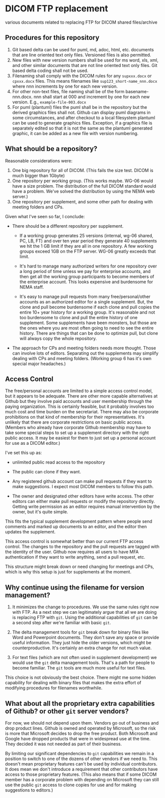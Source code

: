 # DICOM FTP replacement
 various documents related to replacing FTP for DICOM shared files/archive

## Procedures for this repository

1. Git based delta can be used for puml, md, adoc, html, etc. documents that are line oriented text only files.  Versioned files is also permitted.
2. New files with new version numbers shall be used for ms word, xls, xml, and other similar documents that are not line oriented text only files.  Git based delta coding shall not be used.
3. Filenaming shall comply with the DICOM rules for any `supxxx.docx` or `cpxxx.docx` files.  This means filenames like `sup123_short-name_nnn.docx` where nnn increments by one for each new version.
4. For other non-text files, file naming shall be of the form basename-nnn.docx.  nnn shall start at 000 and increment by one for each new version.  E.g., `example-file-003.docx`
5. For puml (plantuml) files the puml shall be in the repository but the derived graphics files shall not.  Github can display puml diagrams in some circumstances, and after checkout to a local filesystem plantuml can be used to generate graphics files.  Exception, if a graphics file is separately edited so that it is not the same as the plantuml generated graphic, it can be added as a new file with version numbering.

## What should be a repository?

Reasonable considerations were:
1.  One big repository for all of DICOM.  (This fails the size test.  DICOM is much bigger than 1Gbyte)
2.  One repository per working group.  (This works maybe.  WG-06 would have a size problem.  The distribution of the full DICOM standard would have a problem.  We've solved the distribution by using the NEMA web server.)
3.  One repository per supplement, and some other path for dealing with meeting folders and CPs.

Given what I've seen so far, I conclude:

* There should be a different repository per supplement.  

    * If a working group generates 25 versions (internal, wg-06 shared, PC, LB, FT) and over ten year period they generate 40 supplements we hit the 1 GB limit if they are all in one repository.  A few working groups exceed 1GB on the FTP server.  WG-06 greatly exceeds that limit.

    * It's hard to manage many authorized writers for one repository over a long period of time unless we pay for enterprise accounts, and then get all the working group participants to become members of the enterprise account.  This looks expensive and burdensome for NEMA staff.

    * It's easy to manage pull requests from many free/personal/other accounts as an authorized editor for a single supplement.  But, the clone and pull become burdensome if each clone and pull copies the entire 10+ year history for a working group.  It's reasonable and not too burdensome to clone and pull the entire history of one supplement.  Some supplements have been monsters, but those are the ones where you are most often going to need to see the entire history.  There are things that can be done to optimize pull, but clone will always copy the whole repository.

* The approach for CPs and meeting folders needs more thought.  Those can involve lots of editors.  Separating out the supplements may simplify dealing with CPs and meeting folders.  (Working group 6 has it's own special major headaches.)

## Access Control

The free/personal accounts are limited to a simple access control model, but it appears to be adequate.  There are other more capable alternatives at Github but they involve paid accounts and user membership through the paying organization.  This is certainly feasible, but it probably involves too much cost and time burden on the secretariat.  There may also be corporate prohibitions on that kind of membership for their representatives.  It's unlikely that there are corporate restrictions on basic public access.  (Members who already have corporate Github membership may have to take some special steps to set up a supplement directory with the right public access.  It may be easiest for them to just set up a personal account for use as a DICOM editor.)

I've set this up as:

* unlimited public read access to the repository

* The public can clone if they want. 

* Any registered github account can make pull requests if they want to make suggestions.  I expect most DICOM members to follow this path.

* The owner and designated other editors have write access.  The other editors can either make pull requests or modify the repository directly.  Getting write permission as an editor requires manual intervention by the owner, but it's quite simple.

This fits the typical supplement development pattern where people send comments and marked up documents to an editor, and the editor then updates the supplement.

This access control is somewhat better than our current FTP access control.  The changes to the repository and the pull requests are tagged with the identity of the user.  Github now requires all users to have MFA authentication if they want to write anything, send a pull request, etc.

This structure might break down or need changing for meetings and CPs, which is why this setup is just for supplements at the moment.

## Why continue using the filename for version management?

1. It minimizes the change to procedures.  We use the same rules right now with FTP.  As a next step we can legitimately argue that all we are doing is replacing FTP with `git`.  Using the additional capabilities of `git` can be a second step after we're familiar with basic `git`.

2. The delta management tools for `git` break down for binary files like Word and Powerpoint documents.  They don't save any space or provide useful information.  They just hide the older versions, which might be counterproductive.  It's certainly an extra change for not much value.

3. For text files (which are not often used in supplement development) we would use the `git` delta management tools.  That's a path for people to become familiar.  The `git` tools are much more useful for text files.

This choice is not obviously the best choice.  There might me some hidden capability for dealing with binary files that makes the extra effort of modifying procedures for filenames worthwhile.

## What about all the proprietary extra capabilities of Github? or other `git` server vendors?

For now, we should not depend upon them.  Vendors go out of business and drop product lines.  Github is owned and operated by Microsoft, so the risk is more that Microsoft decides to drop the free product. Both Microsoft and Google have dropped products that were in widespread use at the time.  They decided it was not needed as part of their business.  

By limiting our significant dependencies to `git` capabilities we remain in a position to switch to one of the dozens of other vendors if we need to.  This doesn't mean proprietary features can't be used by individual contributors.  It does mean we don't introduce a requirement that other contributors have access to those proprietary features.  (This also means that if some DICOM member has a corporate problem with depending on Microsoft they can still use the public `git` access to clone copies for use and for making suggestions to editors.)
